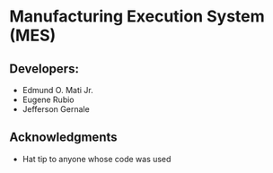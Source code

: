 # Manufacturing Execution System (MES)

## Developers:

* Edmund O. Mati Jr.
* Eugene Rubio
* Jefferson Gernale

## Acknowledgments

* Hat tip to anyone whose code was used